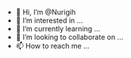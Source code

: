 - 👋 Hi, I’m @Nurigih
- 👀 I’m interested in ...
- 🌱 I’m currently learning ...
- 💞️ I’m looking to collaborate on ...
- 📫 How to reach me ...



